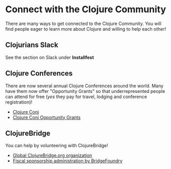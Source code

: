 # Connect with the Clojure Community

There are many ways to get connected to the Clojure Community.
You will find people eager to learn more about Clojure and willing to
help each other!

## Clojurians Slack

See the section on Slack under **Installfest**

## Clojure Conferences

There are now several annual Clojure Conferences around the world.
Many have them now offer "Opportunity Grants" so that underrepresented
people can attend for free (*yes* they pay for travel, lodging and
conference registration)!

* [Clojure Conj](http://2016.clojure-conj.org/)
* [Clojure Conj Opportunity Grants](http://2016.clojure-conj.org/opportunity-grants/)

## ClojureBridge

You can help by volunteering with ClojureBridge!

 * [Global ClojureBridge.org organization](http://clojurebridge.org)
 * [Fiscal sponsorship administration by BridgeFoundry](http://bridgefoundry.org/)
